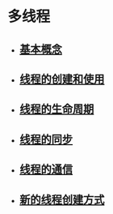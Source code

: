 # 多线程
 - ## [基本概念](/Java/Java%20SE/9-多线程/1-基本概念.md)
 - ## [线程的创建和使用](/Java/Java%20SE/9-多线程/2-线程的创建和使用.md)
 - ## [线程的生命周期](/Java/Java%20SE/9-多线程/3-线程的生命周期.md)
 - ## [线程的同步](/Java/Java%20SE/9-多线程/4-线程的同步.md)
 - ## [线程的通信](/Java/Java%20SE/9-多线程/5-线程的通信.md)
 - ## [新的线程创建方式](/Java/Java%20SE/9-多线程/6-新的线程创建方式.md)